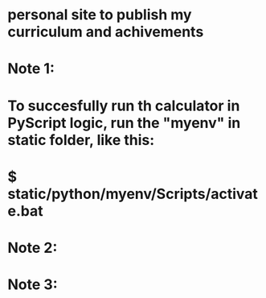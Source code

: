 # personal site to publish my curriculum and achivements

# Note 1:
# To succesfully run th calculator in PyScript logic, run the "myenv" in static folder, like this: 
# $ static/python/myenv/Scripts/activate.bat

# Note 2:
# Note 3:
#

